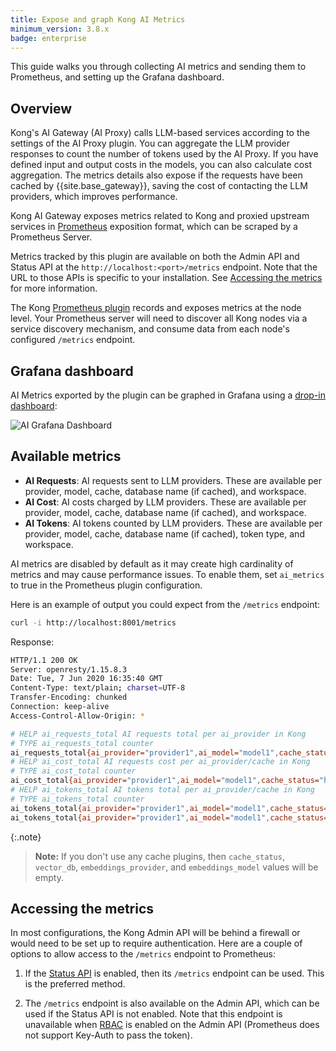 ```yaml
---
title: Expose and graph Kong AI Metrics
minimum_version: 3.8.x
badge: enterprise
---
```



This guide walks you through collecting AI metrics and sending them to Prometheus, and
setting up the Grafana dashboard.

## Overview

Kong's AI Gateway (AI Proxy) calls LLM-based services according to the settings of the AI Proxy plugin.
You can aggregate the LLM provider responses to count the number of tokens used by the AI Proxy.
If you have defined input and output costs in the models, you can also calculate cost aggregation.
The metrics details also expose if the requests have been cached by {{site.base_gateway}}, saving the cost of contacting the LLM providers, which improves performance.

Kong AI Gateway exposes metrics related to Kong and proxied upstream services in 
[Prometheus](https://prometheus.io/docs/introduction/overview/) 
exposition format, which can be scraped by a Prometheus Server.

Metrics tracked by this plugin are available on both the Admin API and Status
API at the `http://localhost:<port>/metrics`
endpoint. Note that the URL to those APIs is specific to your
installation. See [Accessing the metrics](#accessing-the-metrics) for more information.

The Kong [Prometheus plugin](/hub/kong-inc/prometheus/) records and exposes metrics at the node level. Your Prometheus
server will need to discover all Kong nodes via a service discovery mechanism,
and consume data from each node's configured `/metrics` endpoint.

## Grafana dashboard

AI Metrics exported by the plugin can be graphed in Grafana using a [drop-in
dashboard](https://grafana.com/grafana/dashboards/21162-kong-cx-ai/):

![AI Grafana Dashboard](/assets/images/products/gateway/vitals/grafana-ai-dashboard.png)

## Available metrics

- **AI Requests**: AI requests sent to LLM providers.
  These are available per provider, model, cache, database name (if cached), and workspace.
- **AI Cost**: AI costs charged by LLM providers.
  These are available per provider, model, cache, database name (if cached), and workspace.
- **AI Tokens**: AI tokens counted by LLM providers.
  These are available per provider, model, cache, database name (if cached), token type, and workspace.

AI metrics are disabled by default as it may create high cardinality of metrics and may
cause performance issues. To enable them, set `ai_metrics` to true in the Prometheus plugin configuration.

Here is an example of output you could expect from the `/metrics` endpoint:

```bash
curl -i http://localhost:8001/metrics
```

Response:
```sh
HTTP/1.1 200 OK
Server: openresty/1.15.8.3
Date: Tue, 7 Jun 2020 16:35:40 GMT
Content-Type: text/plain; charset=UTF-8
Transfer-Encoding: chunked
Connection: keep-alive
Access-Control-Allow-Origin: *

# HELP ai_requests_total AI requests total per ai_provider in Kong
# TYPE ai_requests_total counter
ai_requests_total{ai_provider="provider1",ai_model="model1",cache_status="hit",vector_db="redis",embeddings_provider="openai",embeddings_model="text-embedding-3-large",workspace="workspace1"} 100
# HELP ai_cost_total AI requests cost per ai_provider/cache in Kong
# TYPE ai_cost_total counter
ai_cost_total{ai_provider="provider1",ai_model="model1",cache_status="hit",vector_db="redis",embeddings_provider="openai",embeddings_model="text-embedding-3-large",workspace="workspace1"} 50
# HELP ai_tokens_total AI tokens total per ai_provider/cache in Kong
# TYPE ai_tokens_total counter
ai_tokens_total{ai_provider="provider1",ai_model="model1",cache_status="hit",vector_db="redis",embeddings_provider="openai",embeddings_model="text-embedding-3-large",token_type="input",workspace="workspace1"} 1000
ai_tokens_total{ai_provider="provider1",ai_model="model1",cache_status="hit",vector_db="redis",embeddings_provider="openai",embeddings_model="text-embedding-3-large",token_type="output",workspace="workspace1"} 2000
```

{:.note}
> **Note:** If you don't use any cache plugins, then `cache_status`, `vector_db`,
`embeddings_provider`, and `embeddings_model` values will be empty. 

## Accessing the metrics

In most configurations, the Kong Admin API will be behind a firewall or would
need to be set up to require authentication. Here are a couple of options to
allow access to the `/metrics` endpoint to Prometheus:


1. If the [Status API](/gateway/latest/reference/configuration/#status_listen)
   is enabled, then its `/metrics` endpoint can be used.
   This is the preferred method.

1. The `/metrics` endpoint is also available on the Admin API, which can be used
   if the Status API is not enabled. Note that this endpoint is unavailable
   when [RBAC](/gateway/api/admin-ee/latest/#/rbac/get-rbac-users/) is enabled on the
   Admin API (Prometheus does not support Key-Auth to pass the token).


